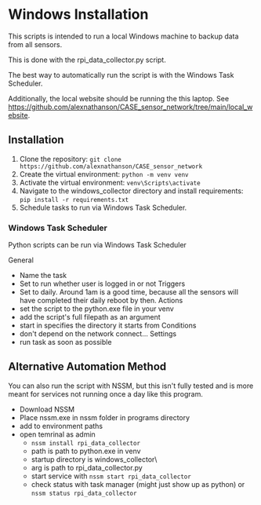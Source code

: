 # Windows Installation

This scripts is intended to run a local Windows machine to backup data from all sensors.

This is done with the rpi_data_collector.py script.

The best way to automatically run the script is with the Windows Task Scheduler.

Additionally, the local website should be running the this laptop. See <a href='https://github.com/alexnathanson/CASE_sensor_network/tree/main/local_website'>https://github.com/alexnathanson/CASE_sensor_network/tree/main/local_website</a>.

## Installation

1) Clone the repository: `git clone https://github.com/alexnathanson/CASE_sensor_network`
2) Create the virtual environment: `python -m venv venv`
3) Activate the virtual environment: `venv\Scripts\activate`
4) Navigate to the windows_collector directory and install requirements:
`pip install -r requirements.txt`
5) Schedule tasks to run via Windows Task Scheduler.

### Windows Task Scheduler
Python scripts can be run via Windows Task Scheduler

General
* Name the task
* Set to run whether user is logged in or not
Triggers
* Set to daily. Around 1am is a good time, because all the sensors will have completed their daily reboot by then.
Actions
* set the script to the python.exe file in your venv
* add the script's full filepath as an argument
* start in specifies the directory it starts from
Conditions
* don't depend on the network connect...
Settings
* run task as soon as possible

## Alternative Automation Method

You can also run the script with NSSM, but this isn't fully tested and is more meant for services not running once a day like this program.

* Download NSSM
* Place nssm.exe in nssm folder in programs directory
* add to environment paths
* open temrinal as admin
	* `nssm install rpi_data_collector`
	* path is path to python.exe in venv
	* startup directory is windows_collector\
	* arg is path to rpi_data_collector.py
	* start service with `nssm start rpi_data_collector`
	* check status with task manager (might just show up as python) or `nssm status rpi_data_collector`